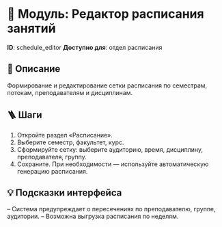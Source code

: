 # 📘 Модуль: Редактор расписания занятий
**ID**: schedule_editor
**Доступно для**: отдел расписания

## 📝 Описание
Формирование и редактирование сетки расписания по семестрам, потокам, преподавателям и дисциплинам.

## 🪜 Шаги
1. Откройте раздел «Расписание».
2. Выберите семестр, факультет, курс.
3. Сформируйте сетку: выберите аудиторию, время, дисциплину, преподавателя, группу.
4. Сохраните. При необходимости — используйте автоматическую генерацию расписания.

## 💡 Подсказки интерфейса
– Система предупреждает о пересечениях по преподавателю, группе, аудитории.
– Возможна выгрузка расписания по неделям.
